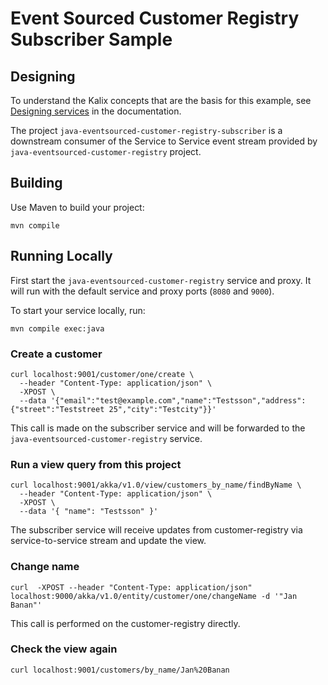 # Event Sourced Customer Registry Subscriber Sample

## Designing

To understand the Kalix concepts that are the basis for this example, see [Designing services](https://docs.kalix.io/java/development-process.html) in the documentation.

The project `java-eventsourced-customer-registry-subscriber` is a downstream consumer of the Service to Service event stream provided by `java-eventsourced-customer-registry` project.

## Building

Use Maven to build your project:

```shell
mvn compile
```

## Running Locally

First start the `java-eventsourced-customer-registry` service and proxy. It will run with the default service and proxy ports (`8080` and `9000`).

To start your service locally, run:

```shell
mvn compile exec:java
```

### Create a customer

```shell
curl localhost:9001/customer/one/create \
  --header "Content-Type: application/json" \
  -XPOST \
  --data '{"email":"test@example.com","name":"Testsson","address":{"street":"Teststreet 25","city":"Testcity"}}'
```

This call is made on the subscriber service and will be forwarded to the `java-eventsourced-customer-registry` service.

### Run a view query from this project

```shell
curl localhost:9001/akka/v1.0/view/customers_by_name/findByName \
  --header "Content-Type: application/json" \
  -XPOST \
  --data '{ "name": "Testsson" }'
```

The subscriber service will receive updates from customer-registry via service-to-service stream and update the view.

### Change name

```shell
curl  -XPOST --header "Content-Type: application/json"  localhost:9000/akka/v1.0/entity/customer/one/changeName -d '"Jan Banan"'
```

This call is performed on the customer-registry directly.
  
### Check the view again

```shell
curl localhost:9001/customers/by_name/Jan%20Banan
```
